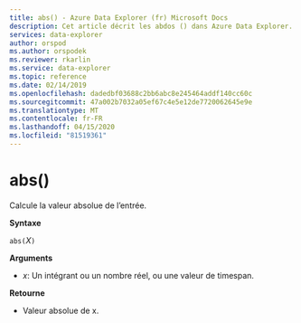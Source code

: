 ```yaml
---
title: abs() - Azure Data Explorer (fr) Microsoft Docs
description: Cet article décrit les abdos () dans Azure Data Explorer.
services: data-explorer
author: orspod
ms.author: orspodek
ms.reviewer: rkarlin
ms.service: data-explorer
ms.topic: reference
ms.date: 02/14/2019
ms.openlocfilehash: dadedbf03688c2bb6abc8e245464addf140cc60c
ms.sourcegitcommit: 47a002b7032a05ef67c4e5e12de7720062645e9e
ms.translationtype: MT
ms.contentlocale: fr-FR
ms.lasthandoff: 04/15/2020
ms.locfileid: "81519361"
---
```

# <a name="abs"></a>abs()

Calcule la valeur absolue de l’entrée.  

**Syntaxe**

`abs(`*X*`)`

**Arguments**

* *x*: Un intégrant ou un nombre réel, ou une valeur de timespan.

**Retourne**

* Valeur absolue de x.